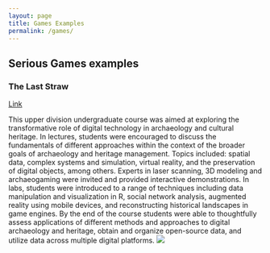 ```yaml
---
layout: page
title: Games Examples
permalink: /games/
---
```


## Serious Games examples

### The Last Straw
[Link](http://www.thelaststraw.ca/)

This upper division undergraduate course was aimed at exploring the transformative role of digital technology in archaeology and cultural heritage. In lectures, students were encouraged to discuss the fundamentals of different approaches within the context of the broader goals of archaeology and heritage management. Topics included: spatial data, complex systems and simulation, virtual reality, and the preservation of digital objects, among others. Experts in laser scanning, 3D modeling and archaeogaming were invited and provided interactive demonstrations. In labs, students were introduced to a range of techniques including data manipulation and visualization in R, social network analysis, augmented reality using mobile devices, and reconstructing historical landscapes in game engines. By the end of the course students were able to thoughtfully assess applications of different methods and approaches to digital archaeology and heritage, obtain and organize open-source data, and utilize data across multiple digital platforms.
<img src="http://www.thelaststraw.ca/attachments/Image/TLS-Board.gif">


